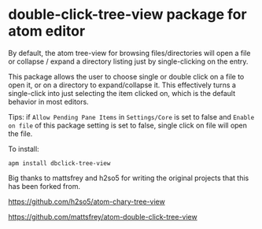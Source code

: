 # double-click-tree-view package for atom editor

By default, the atom tree-view for browsing files/directories will open a file or collapse / expand
a directory listing just by single-clicking on the entry.

This package allows the user to choose single or double click on a file to open it, or on a directory to expand/collapse it. This effectively turns a single-click into just selecting the item clicked on, which is the default behavior in most editors.

Tips: if `Allow Pending Pane Items` in `Settings/Core` is set to false and `Enable on file` of this package setting is set to false, single click on file will open the file.

To install:

```apm install dbclick-tree-view```



Big thanks to mattsfrey and h2so5 for writing the original projects that this has been forked from.

https://github.com/h2so5/atom-chary-tree-view

https://github.com/mattsfrey/atom-double-click-tree-view
